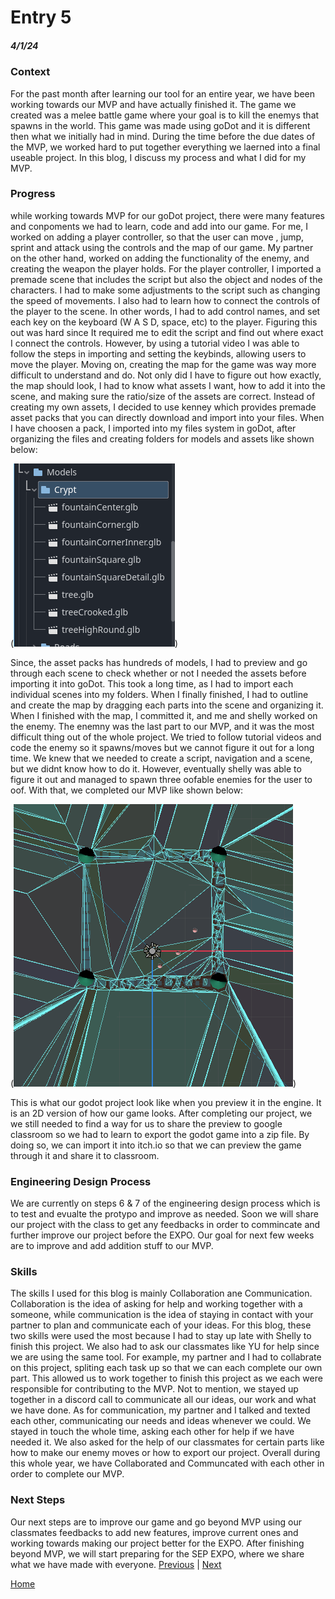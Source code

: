 # Entry 5
##### 4/1/24

### Context
For the past month after learning our tool for an entire year, we have been working towards our MVP and have actually finished it. The game we created was a melee battle game where your goal is to kill the enemys that spawns in the world. This game was made using goDot and it is different then what we initially had in mind. During the time before the due dates of the MVP, we worked hard to put together everything we laerned into a final useable project. In this blog, I discuss my process and what I did for my MVP.


### Progress

while working towards MVP for our goDot project, there were many features and conpoments we had to learn, code and add into our game. For me, I worked on adding a player controller, so that the user can move , jump, sprint and attack using the controls and the map of our game. My partner on the other hand, worked on adding the functionality of the enemy, and creating the weapon the player holds. For the player controller, I imported a premade scene that includes the script but also the object and nodes of the characters. I had to make some adjustments to the script such as changing the speed of movements. I also had to learn how to connect the controls of the player to the scene. In other words, I had to add control names, and set each key on the keyboard (W A S D, space, etc) to the player. Figuring this out was hard since It required me to edit the script and find out where exact I connect the controls. However, by using a tutorial video I was able to follow the steps in importing and setting the keybinds, allowing users to move the player. Moving on, creating the map for the game was way more difficult to understand and do. Not only did I have to figure out how exactly, the map should look, I had to know what assets I want, how to add it into the scene, and making sure the ratio/size of the assets are correct. Instead of creating my own assets, I decided to use kenney which provides premade asset packs that you can directly download and import into your files. When I have choosen a pack, I imported into my files system in goDot, after organizing the files and creating folders for models and assets like shown below:


(![alt text](../APCSA1.png))


Since, the asset packs has hundreds of models, I had to preview and go through each scene to check whether or not I needed the assets before importing it into goDot. This took a long time, as I had to import each individual scenes into my folders. When I finally finished, I had to outline and create the map by dragging each parts into the scene and organizing it. When I finished with the map, I committed it, and me and shelly worked on the enemy. The enemny was the last part to our MVP, and it was the most difficult thing out of the whole project. We tried to follow tutorial videos and code the enemy so it spawns/moves but we cannot figure it out for a long time. We knew that we needed to create a script, navigation and a scene, but we didnt know how to do it. However, eventually shelly was able to figure it out and managed to spawn three oofable enemies for the user to oof. With that, we completed our MVP like shown below:

(![alt text](../APCSA2.png))

This is what our godot project look like when you preview it in the engine. It is an 2D version of how our game looks. After completing our project, we we still needed to find a way for us to share the preview to google classroom so we had to learn to export the godot game into a zip file. By doing so, we can import it into itch.io so that we can preview the game through it and share it to classroom.


### Engineering Design Process
We are currently on steps 6 & 7 of the engineering design process which is to test and evualte the protypo and improve as needed. Soon we will share our project with the class to get any feedbacks in order to commincate and further improve our project before the EXPO. Our goal for next few weeks are to improve and add addition stuff to our MVP. 

### Skills
The skills I used for this blog is mainly Collaboration ane Communication. Collaboration is the idea of asking for help and working together with a someone, while communication is the idea of staying in contact with your partner to plan and communicate each of your ideas. For this blog, these two skills were used the most because I had to stay up late with Shelly to finish this project. We also had to ask our classmates like YU for help since we are using the same tool. For example, my partner and I had to collabrate on this project, spliting each task up so that we can each complete our own part. This allowed us to work together to finish this project as we each were responsible for contributing to the MVP. Not to mention, we stayed up together in a discord call to communicate all our ideas, our work and what we have done. As for communication, my partner and I talked and texted each other, communicating our needs and ideas whenever we could. We stayed in touch the whole time, asking each other for help if we have needed it. We also asked for the help of our classmates for certain parts like how to make our enemy moves or how to export our project. Overall during this whole year, we have Collaborated and Communcated with each other in order to complete our MVP. 

### Next Steps
Our next steps are to improve our game and go beyond MVP using our classmates feedbacks to add new features, improve current ones and working towards making our project better for the EXPO. After finishing beyond MVP, we will start preparing for the SEP EXPO, where we share what we have made with everyone. 
[Previous](entry04.md) | [Next](entry06.md)

[Home](../README.md)
